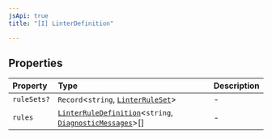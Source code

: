 ```yaml
---
jsApi: true
title: "[I] LinterDefinition"

---
```

## Properties

| Property | Type | Description |
| :------ | :------ | :------ |
| `ruleSets?` | `Record`<`string`, [`LinterRuleSet`](LinterRuleSet.md)\> | - |
| `rules` | [`LinterRuleDefinition`](LinterRuleDefinition.md)<`string`, [`DiagnosticMessages`](DiagnosticMessages.md)\>[] | - |
